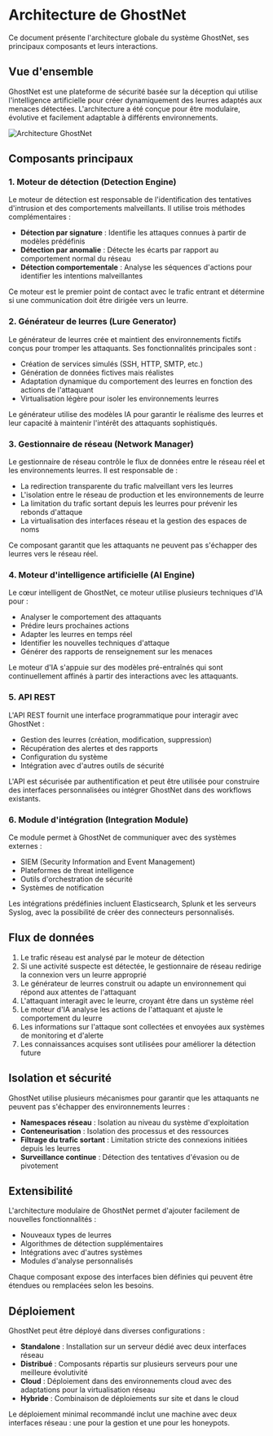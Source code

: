 # Architecture de GhostNet

Ce document présente l'architecture globale du système GhostNet, ses principaux composants et leurs interactions.

## Vue d'ensemble

GhostNet est une plateforme de sécurité basée sur la déception qui utilise l'intelligence artificielle pour créer dynamiquement des leurres adaptés aux menaces détectées. L'architecture a été conçue pour être modulaire, évolutive et facilement adaptable à différents environnements.

![Architecture GhostNet](assets/architecture_diagram.png)

## Composants principaux

### 1. Moteur de détection (Detection Engine)

Le moteur de détection est responsable de l'identification des tentatives d'intrusion et des comportements malveillants. Il utilise trois méthodes complémentaires :

- **Détection par signature** : Identifie les attaques connues à partir de modèles prédéfinis
- **Détection par anomalie** : Détecte les écarts par rapport au comportement normal du réseau
- **Détection comportementale** : Analyse les séquences d'actions pour identifier les intentions malveillantes

Ce moteur est le premier point de contact avec le trafic entrant et détermine si une communication doit être dirigée vers un leurre.

### 2. Générateur de leurres (Lure Generator)

Le générateur de leurres crée et maintient des environnements fictifs conçus pour tromper les attaquants. Ses fonctionnalités principales sont :

- Création de services simulés (SSH, HTTP, SMTP, etc.)
- Génération de données fictives mais réalistes
- Adaptation dynamique du comportement des leurres en fonction des actions de l'attaquant
- Virtualisation légère pour isoler les environnements leurres

Le générateur utilise des modèles IA pour garantir le réalisme des leurres et leur capacité à maintenir l'intérêt des attaquants sophistiqués.

### 3. Gestionnaire de réseau (Network Manager)

Le gestionnaire de réseau contrôle le flux de données entre le réseau réel et les environnements leurres. Il est responsable de :

- La redirection transparente du trafic malveillant vers les leurres
- L'isolation entre le réseau de production et les environnements de leurre
- La limitation du trafic sortant depuis les leurres pour prévenir les rebonds d'attaque
- La virtualisation des interfaces réseau et la gestion des espaces de noms

Ce composant garantit que les attaquants ne peuvent pas s'échapper des leurres vers le réseau réel.

### 4. Moteur d'intelligence artificielle (AI Engine)

Le cœur intelligent de GhostNet, ce moteur utilise plusieurs techniques d'IA pour :

- Analyser le comportement des attaquants
- Prédire leurs prochaines actions
- Adapter les leurres en temps réel
- Identifier les nouvelles techniques d'attaque
- Générer des rapports de renseignement sur les menaces

Le moteur d'IA s'appuie sur des modèles pré-entraînés qui sont continuellement affinés à partir des interactions avec les attaquants.

### 5. API REST

L'API REST fournit une interface programmatique pour interagir avec GhostNet :

- Gestion des leurres (création, modification, suppression)
- Récupération des alertes et des rapports
- Configuration du système
- Intégration avec d'autres outils de sécurité

L'API est sécurisée par authentification et peut être utilisée pour construire des interfaces personnalisées ou intégrer GhostNet dans des workflows existants.

### 6. Module d'intégration (Integration Module)

Ce module permet à GhostNet de communiquer avec des systèmes externes :

- SIEM (Security Information and Event Management)
- Plateformes de threat intelligence
- Outils d'orchestration de sécurité
- Systèmes de notification

Les intégrations prédéfinies incluent Elasticsearch, Splunk et les serveurs Syslog, avec la possibilité de créer des connecteurs personnalisés.

## Flux de données

1. Le trafic réseau est analysé par le moteur de détection
2. Si une activité suspecte est détectée, le gestionnaire de réseau redirige la connexion vers un leurre approprié
3. Le générateur de leurres construit ou adapte un environnement qui répond aux attentes de l'attaquant
4. L'attaquant interagit avec le leurre, croyant être dans un système réel
5. Le moteur d'IA analyse les actions de l'attaquant et ajuste le comportement du leurre
6. Les informations sur l'attaque sont collectées et envoyées aux systèmes de monitoring et d'alerte
7. Les connaissances acquises sont utilisées pour améliorer la détection future

## Isolation et sécurité

GhostNet utilise plusieurs mécanismes pour garantir que les attaquants ne peuvent pas s'échapper des environnements leurres :

- **Namespaces réseau** : Isolation au niveau du système d'exploitation
- **Conteneurisation** : Isolation des processus et des ressources
- **Filtrage du trafic sortant** : Limitation stricte des connexions initiées depuis les leurres
- **Surveillance continue** : Détection des tentatives d'évasion ou de pivotement

## Extensibilité

L'architecture modulaire de GhostNet permet d'ajouter facilement de nouvelles fonctionnalités :

- Nouveaux types de leurres
- Algorithmes de détection supplémentaires
- Intégrations avec d'autres systèmes
- Modules d'analyse personnalisés

Chaque composant expose des interfaces bien définies qui peuvent être étendues ou remplacées selon les besoins.

## Déploiement

GhostNet peut être déployé dans diverses configurations :

- **Standalone** : Installation sur un serveur dédié avec deux interfaces réseau
- **Distribué** : Composants répartis sur plusieurs serveurs pour une meilleure évolutivité
- **Cloud** : Déploiement dans des environnements cloud avec des adaptations pour la virtualisation réseau
- **Hybride** : Combinaison de déploiements sur site et dans le cloud

Le déploiement minimal recommandé inclut une machine avec deux interfaces réseau : une pour la gestion et une pour les honeypots.
